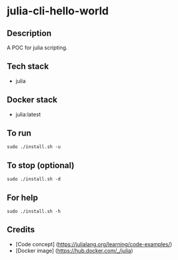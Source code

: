 # julia-cli-hello-world

## Description
A POC for julia scripting.

## Tech stack
- julia

## Docker stack
- julia:latest

## To run
`sudo ./install.sh -u`

## To stop (optional)
`sudo ./install.sh -d`

## For help
`sudo ./install.sh -h`

## Credits
- [Code concept] (https://julialang.org/learning/code-examples/)
- [Docker image] (https://hub.docker.com/_/julia)
